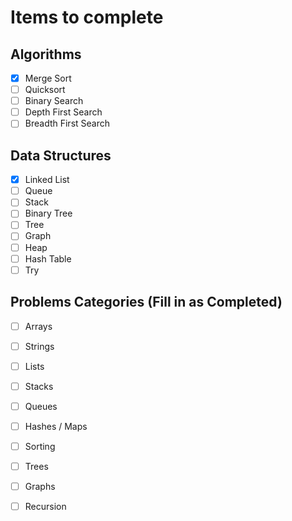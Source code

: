 # Items to complete

## Algorithms
- [x] Merge Sort
- [ ] Quicksort
- [ ] Binary Search
- [ ] Depth First Search
- [ ] Breadth First Search

## Data Structures
- [x] Linked List
- [ ] Queue
- [ ] Stack
- [ ] Binary Tree
- [ ] Tree
- [ ] Graph
- [ ] Heap
- [ ] Hash Table
- [ ] Try

## Problems Categories (Fill in as Completed)
 - [ ] Arrays
 - [ ] Strings
 - [ ] Lists
 - [ ] Stacks
 - [ ] Queues
 - [ ] Hashes / Maps
 - [ ] Sorting
 - [ ] Trees
 - [ ] Graphs
 - [ ] Recursion
 

